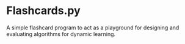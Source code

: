 # Flashcards.py

A simple flashcard program to act as a playground for designing and evaluating algorithms for dynamic learning.
 